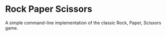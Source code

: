 # Rock Paper Scissors
 A simple command-line implementation of the classic Rock, Paper, Scissors game.
